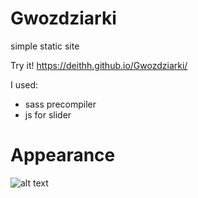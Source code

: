 # Gwozdziarki
simple static site

Try it! https://deithh.github.io/Gwozdziarki/

I used:
* sass precompiler
* js for slider

# Appearance
![alt text](https://i.imgur.com/nc8BTuD.png)



